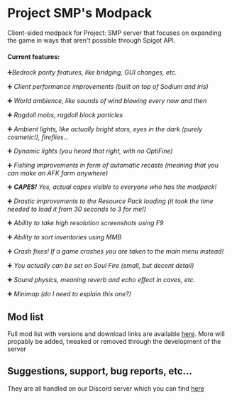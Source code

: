 # Project SMP's Modpack
Client-sided modpack for Project: SMP server that focuses on expanding the game in ways that aren't possible through Spigot API.

#### Current features:
  ➕*Bedrock parity features, like bridging, GUI changes, etc.*
   
  ➕ *Client performance improvements (built on top of Sodium and Iris)*
  
  ➕ *World ambience, like sounds of wind blowing every now and then*
  
  ➕ *Ragdoll mobs, ragdoll block particles*
  
  ➕ *Ambient lights, like actually bright stars, eyes in the dark (purely cosmetic!), fireflies...*
  
  ➕ *Dynamic lights (you heard that right, with no OptiFine)*
  
  ➕ *Fishing improvements in form of automatic recasts (meaning that you can make an AFK farm anywhere)*
  
  ➕ ***CAPES!** Yes, actual capes visible to everyone who has the modpack!*
  
  ➕ *Drastic improvements to the Resource Pack loading (it took the time needed to load it from 30 seconds to 3 for me!)*
  
  ➕ *Ability to take high resolution screenshots using F9*
  
  ➕ *Ability to sort inventories using MMB*
  
  ➕ *Crash fixes! If a game crashes you are taken to the main menu instead!*
  
  ➕ *You actually can be set on Soul Fire (small, but decent detail)*
  
  ➕ *Sound physics, meaning reverb and echo effect in caves, etc.*
  
  ➕ *Minimap (do I need to explain this one?)*
  
## Mod list
Full mod list with versions and download links are available [here](https://docs.google.com/spreadsheets/d/18iyS8uPJQOgokF0Tx0fJMRo9vXHEMRwmGLpjT7uWEOA/edit?usp=sharing).
More will propably be added, tweaked or removed through the development of the server
 
## Suggestions, support, bug reports, etc...
They are all handled on our Discord server which you can find [here](http://links.projectsmp.tk/6659201)
